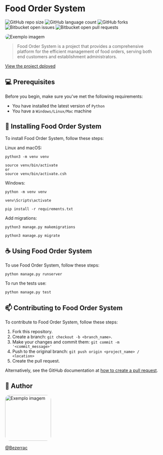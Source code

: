 # Food Order System

![GitHub repo size](https://img.shields.io/github/repo-size/BezerraC/FoodOrderSystem?style=for-the-badge)
![GitHub language count](https://img.shields.io/github/languages/count/BezerraC/FoodOrderSystem?style=for-the-badge)
![GitHub forks](https://img.shields.io/github/forks/BezerraC/FoodOrderSystem?style=for-the-badge)
![Bitbucket open issues](https://img.shields.io/bitbucket/issues/BezerraC/FoodOrderSystem?style=for-the-badge)
![Bitbucket open pull requests](https://img.shields.io/bitbucket/pr-raw/BezerraC/FoodOrderSystem?style=for-the-badge)

<img src="https://i.ibb.co/JQ55gBM/food-order-system.png" style="border-radius:15px;" alt="Exemplo imagem">

> Food Order System is a project that provides a comprehensive platform for the efficient management of food orders, serving both end customers and establishment administrators.

[View the project dployed](https://food-order-system-sooty.vercel.app/)

## 💻 Prerequisites

Before you begin, make sure you've met the following requirements:

- You have installed the latest version of `Python`
- You have a `Windows/Linux/Mac` machine

## 🚀 Installing Food Order System

To install Food Order System, follow these steps:

Linux and macOS:

```
python3 -m venv venv

source venv/bin/activate
or
source venv/bin/activate.csh
```

Windows:

```
python -m venv venv

venv\Scripts\activate

pip install -r requirements.txt
```

Add migrations:

```
python3 manage.py makemigrations

python3 manage.py migrate
```

## ☕ Using Food Order System

To use Food Order System, follow these steps:

```
python manage.py runserver
```

To run the tests use:

```
python manage.py test
```

## 📫 Contributing to Food Order System

To contribute to Food Order System, follow these steps:

1. Fork this repository.
2. Create a branch: `git checkout -b <branch_name>`.
3. Make your changes and commit them: `git commit -m '<commit_message>'`
4. Push to the original branch: `git push origin <project_name> / <location>`
5. Create the pull request.

Alternatively, see the GitHub documentation at [how to create a pull request](https://help.github.com/en/github/collaborating-with-issues-and-pull-requests/creating-a-pull-request).

## 📝 Author

<img src="https://avatars.githubusercontent.com/u/41126326?v=4" width="150" style="border-radius:15px;" alt="Exemplo imagem">

[@Bezerrac](https://github.com/BezerraC)
